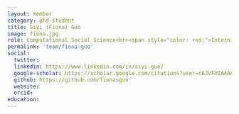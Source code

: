 ```yaml
---
layout: member
category: phd-student
title: Siyi (Fiona) Guo
image: fiona.jpg
role: Computational Social Science<br><span style="color: red;">Interning at Meta</span>
permalink: 'team/fiona-guo'
social:
  twitter: 
  linkedin: https://www.linkedin.com/in/siyi-guo/
  google-scholar: https://scholar.google.com/citations?user=s6JVFUIAAAAJ&hl=en
  github: https://github.com/fionasguo
  website: 
  orcid:
education:
---
```



